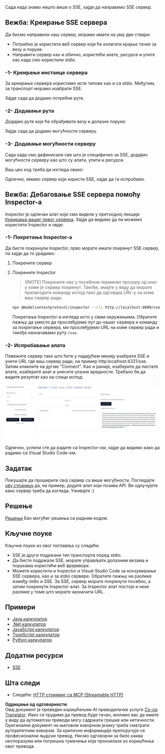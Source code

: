 <!--
CO_OP_TRANSLATOR_METADATA:
{
  "original_hash": "d90ca3d326c48fab2ac0ebd3a9876f59",
  "translation_date": "2025-07-04T19:03:03+00:00",
  "source_file": "03-GettingStarted/05-sse-server/README.md",
  "language_code": "sr"
}
-->
Сада када знамо нешто више о SSE, хајде да направимо SSE сервер.

## Вежба: Креирање SSE сервера

Да бисмо направили наш сервер, морамо имати на уму две ствари:

- Потребно је користити веб сервер који ће излагати крајње тачке за везу и поруке.
- Направити сервер као и обично, користећи алате, ресурсе и упите као када смо користили stdio.

### -1- Креирање инстанце сервера

За креирање сервера користимо исте типове као и са stdio. Међутим, за транспорт морамо изабрати SSE.

Хајде сада да додамо потребне руте.

### -2- Додавање рута

Додајмо руте које ће обрађивати везу и долазне поруке:

Хајде сада да додамо могућности серверу.

### -3- Додавање могућности серверу

Сада када смо дефинисали све што је специфично за SSE, додајмо могућности серверу као што су алати, упити и ресурси.

Ваш цео код треба да изгледа овако:

Одлично, имамо сервер који користи SSE, хајде да га испробамо.

## Вежба: Дебаговање SSE сервера помоћу Inspector-а

Inspector је одличан алат који смо видели у претходној лекцији [Креирање вашег првог сервера](/03-GettingStarted/01-first-server/README.md). Хајде да видимо да ли можемо користити Inspector и овде:

### -1- Покретање Inspector-а

Да бисте покренули Inspector, прво морате имати покренут SSE сервер, па хајде да то урадимо:

1. Покрените сервер

1. Покрените Inspector

    > ![NOTE]
    > Покрените ово у посебном терминал прозору од оног у коме је сервер покренут. Такође, имајте у виду да морате прилагодити команду испод тако да одговара URL-у на коме ваш сервер ради.

    ```sh
    npx @modelcontextprotocol/inspector --cli http://localhost:8000/sse --method tools/list
    ```

    Покретање Inspector-а изгледа исто у свим окружењима. Обратите пажњу да уместо да прослеђујемо пут до нашег сервера и команду за покретање сервера, ми прослеђујемо URL на коме сервер ради и такође назначавамо руту `/sse`.

### -2- Испробавање алата

Повежите сервер тако што ћете у падајућем менију изабрати SSE и унети URL где ваш сервер ради, на пример http:localhost:4321/sse. Затим кликните на дугме "Connect". Као и раније, изаберите да листате алате, изаберите алат и унесите улазне вредности. Требало би да видите резултат као на слици испод:

![SSE Server running in inspector](../../../../translated_images/sse-inspector.d86628cc597b8fae807a31d3d6837842f5f9ee1bcc6101013fa0c709c96029ad.sr.png)

Одлично, успели сте да радите са Inspector-ом, хајде да видимо како да радимо са Visual Studio Code-ом.

## Задатак

Покушајте да проширите свој сервер са више могућности. Погледајте [ову страницу](https://api.chucknorris.io/) да, на пример, додате алат који позива API. Ви одлучујете како сервер треба да изгледа. Уживајте :)

## Решење

[Решење](./solution/README.md) Ево могућег решења са радним кодом.

## Кључне поуке

Кључне поуке из овог поглавља су следеће:

- SSE је други подржани тип транспорта поред stdio.
- Да бисте подржали SSE, морате управљати долазним везама и порукама користећи веб фрејмворк.
- Можете користити и Inspector и Visual Studio Code за конзумирање SSE сервера, као и за stdio сервере. Обратите пажњу на разлике између stdio и SSE. За SSE, сервер морате покренути посебно, а затим покренути Inspector алат. За Inspector алат постоје и неке разлике у томе што морате назначити URL.

## Примери

- [Java калкулатор](../samples/java/calculator/README.md)
- [.Net калкулатор](../../../../03-GettingStarted/samples/csharp)
- [JavaScript калкулатор](../samples/javascript/README.md)
- [TypeScript калкулатор](../samples/typescript/README.md)
- [Python калкулатор](../../../../03-GettingStarted/samples/python)

## Додатни ресурси

- [SSE](https://developer.mozilla.org/en-US/docs/Web/API/Server-sent_events)

## Шта следи

- Следеће: [HTTP стриминг са MCP (Streamable HTTP)](../06-http-streaming/README.md)

**Одрицање од одговорности**:  
Овај документ је преведен коришћењем AI преводилачке услуге [Co-op Translator](https://github.com/Azure/co-op-translator). Иако се трудимо да превод буде тачан, молимо вас да имате у виду да аутоматски преводи могу садржати грешке или нетачности. Оригинални документ на његовом изворном језику треба сматрати ауторитетним извором. За критичне информације препоручује се професионални људски превод. Нисмо одговорни за било каква неспоразума или погрешна тумачења која произилазе из коришћења овог превода.